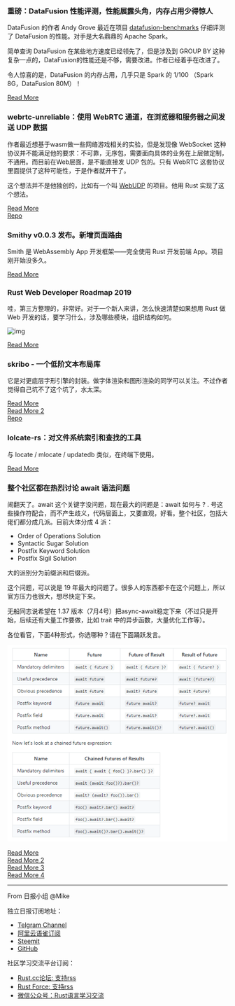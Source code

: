 ### 重磅：DataFusion 性能评测，性能展露头角，内存占用少得惊人

DataFusion 的作者 Andy Grove 最近在项目 [datafusion-benchmarks](https://github.com/andygrove/datafusion-benchmarks) 仔细评测了 DataFusion 的性能。对手是大名鼎鼎的 Apache Spark。

简单查询 DataFusion 在某些地方速度已经领先了，但是涉及到 GROUP BY 这种复杂一点的，DataFusion的性能还是不够，需要改进。作者已经着手在改进了。

令人惊喜的是，DataFusion 的内存占用，几乎只是 Spark 的 1/100 （Spark 8G，DataFusion 80M）！

[Read More](https://andygrove.io/2019/04/datafusion-0.13.0-benchmarks/)

### webrtc-unreliable：使用 WebRTC 通道，在浏览器和服务器之间发送 UDP 数据

作者最近想基于wasm做一些网络游戏相关的实验，但是发现像 WebSocket 这种协议并不能满足他的要求：不可靠，无序包，需要面向具体的业务在上层做定制，不通用。而目前在Web层面，是不能直接发 UDP 包的。只有 WebRTC 这套协议里面提供了这种可能性，于是作者就开干了。

这个想法并不是他独创的，比如有一个叫 [WebUDP](https://github.com/seemk/WebUdp) 的项目。他用 Rust 实现了这个想法。

[Read More](https://www.reddit.com/r/rust/comments/bihg1b/webrtcunreliable_a_library_for_writing_rust/)  
[Repo](https://github.com/kyren/webrtc-unreliable)

### Smithy v0.0.3 发布。新增页面路由

Smith 是 WebAssembly App 开发框架——完全使用 Rust 开发前端 App。项目刚开始没多久。

[Read More](https://medium.com/@robert.balicki_2494/rolling-your-own-router-with-smithy-v0-0-3-2de17cdbb49)

### Rust Web Developer Roadmap 2019

哇，第三方整理的，非常好。对于一个新人来讲，怎么快速清楚如果想用 Rust 做 Web 开发的话，要学习什么，涉及哪些模块，组织结构如何。

![img](https://raw.githubusercontent.com/csharad/rust-web-developer-roadmap/master/rust-web-developer-roadmap.png)

[Read More](https://github.com/csharad/rust-web-developer-roadmap)

### skribo - 一个低阶文本布局库

它是对更底层字形引擎的封装。做字体渲染和图形渲染的同学可以关注。不过作者觉得自己坑不了这个坑了，水太深。

[Read More](https://raphlinus.github.io/rust/skribo/text/2019/02/27/text-layout-kickoff.html)  
[Read More 2](https://raphlinus.github.io/rust/skribo/text/2019/04/26/skribo-progress.html)  
[Repo](https://github.com/linebender/skribo)

### lolcate-rs：对文件系统索引和查找的工具

与  locate / mlocate / updatedb 类似，在终端下使用。

[Read More](https://github.com/ngirard/lolcate-rs)

### 整个社区都在热烈讨论 await 语法问题

闹翻天了。await 这个关键字没问题，现在最大的问题是：await 如何与 ? . 号这些操作符配合，而不产生歧义，代码层面上，又要直观，好看。整个社区，包括大佬们都分成几派。目前大体分成 4 派：

- Order of Operations Solution
- Syntactic Sugar Solution
- Postfix Keyword Solution
- Postfix Sigil Solution

大的派别分为前缀派和后缀派。

这个问题，可以说是 19 年最大的问题了。很多人的东西都卡在这个问题上，所以官方压力也很大，想尽快定下来。


无船同志说希望在 1.37 版本（7月4号）把async-await稳定下来（不过只是开始，后续还有大量工作要做，比如 trait 中的异步函数，大量优化工作等）。

各位看官，下面4种形式，你选哪种？请在下面踊跃发言。

![img](https://raw.githubusercontent.com/daogangtang/picmaterials/master/0%20(1).png)


[Read More](https://paper.dropbox.com/doc/Await-Syntax-Write-Up-t9NlOSeI4RQ8AINsaSSyJ#:uid=096894980756621041377818&h2=Ergonomic-&-Readability-Consid)  
[Read More 2](https://boats.gitlab.io/blog/post/for-await-i/)  
[Read More 3](https://internals.rust-lang.org/t/await-syntax-discussion-summary/9914)  
[Read More 4](https://github.com/rust-lang/rust/issues/57640#issuecomment-487758650)

---
From 日报小组 @Mike

独立日报订阅地址：
- [Telgram Channel](https://t.me/rust_daily_news )
- [阿里云语雀订阅](https://www.yuque.com/chaosbot/rustnews)
- [Steemit](https://steemit.com/@blackanger)
- [GitHub](https://github.com/RustStudy/rust_daily_news)

社区学习交流平台订阅：
- [Rust.cc论坛: 支持rss](https://rust.cc)
- [Rust Force: 支持rss](https://rustforce.net/)
- [微信公众号：Rust语言学习交流](https://rust.cc/article?id=ed7c9379-d681-47cb-9532-0db97d883f62)